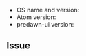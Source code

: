 - OS name and version: <!-- Replace with name + version -->
- Atom version:  <!-- Replace with version -->
- predawn-ui version:  <!-- Replace with version -->

## Issue
<!-- Thank you for reporting issue! -->
